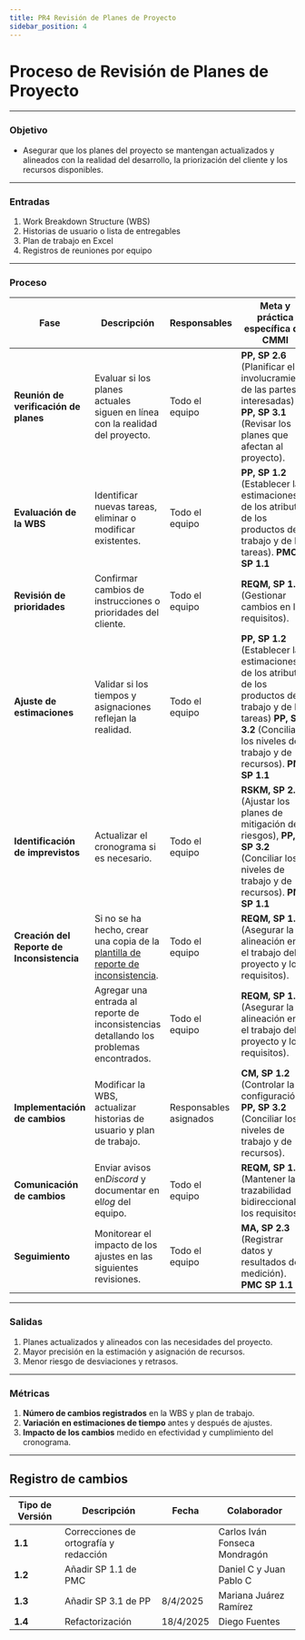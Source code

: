 ```yaml
---
title: PR4 Revisión de Planes de Proyecto
sidebar_position: 4
---
```


# Proceso de Revisión de Planes de Proyecto

---

### Objetivo

- Asegurar que los planes del proyecto se mantengan actualizados y alineados con la realidad del desarrollo, la priorización del cliente y los recursos disponibles.

---

### Entradas

1. Work Breakdown Structure (WBS)
2. Historias de usuario o lista de entregables
3. Plan de trabajo en Excel
4. Registros de reuniones por equipo

---

### Proceso

| Fase                                       | Descripción                                                                                                                                                                     | Responsables           | Meta y práctica específica del CMMI                                                                                                                                        |
| ------------------------------------------ | ------------------------------------------------------------------------------------------------------------------------------------------------------------------------------- | ---------------------- | -------------------------------------------------------------------------------------------------------------------------------------------------------------------------- |
| **Reunión de verificación de planes**      | Evaluar si los planes actuales siguen en línea con la realidad del proyecto.                                                                                                    | Todo el equipo         | **PP, SP 2.6** (Planificar el involucramiento de las partes interesadas) **PP, SP 3.1** (Revisar los planes que afectan al proyecto).                                                                                                 |
| **Evaluación de la WBS**                   | Identificar nuevas tareas, eliminar o modificar existentes.                                                                                                                     | Todo el equipo         | **PP, SP 1.2** (Establecer las estimaciones de los atributos de los productos de trabajo y de las tareas). **PMC SP 1.1**                                                                |
| **Revisión de prioridades**                | Confirmar cambios de instrucciones o prioridades del cliente.                                                                                                                   | Todo el equipo         | **REQM, SP 1.3** (Gestionar cambios en los requisitos).                                                                                                                    |
| **Ajuste de estimaciones**                 | Validar si los tiempos y asignaciones reflejan la realidad.                                                                                                                     | Todo el equipo         | **PP, SP 1.2** (Establecer las estimaciones de los atributos de los productos de trabajo y de las tareas) **PP, SP 3.2** (Conciliar los niveles de trabajo y de recursos). **PMC SP 1.1** |
| **Identificación de imprevistos**          | Actualizar el cronograma si es necesario.                                                                                                                                       | Todo el equipo         | **RSKM, SP 2.2** (Ajustar los planes de mitigación de riesgos), **PP, SP 3.2** (Conciliar los niveles de trabajo y de recursos). **PMC SP 1.1**                                           |
| **Creación del Reporte de Inconsistencia** | Si no se ha hecho, crear una copia de la [plantilla de reporte de inconsistencia](https://docs.google.com/document/d/1oFEtJ4wL4jAugo7VBqZViLJWfcgjDt24BJohPeyZFPA/edit?tab=t.0). | Todo el equipo         | **REQM, SP 1.5** (Asegurar la alineación entre el trabajo del proyecto y los requisitos).                                                                                   |
|                                            | Agregar una entrada al reporte de inconsistencias detallando los problemas encontrados.                                                                                         | Todo el equipo         | **REQM, SP 1.5** (Asegurar la alineación entre el trabajo del proyecto y los requisitos).                                                                                  |
| **Implementación de cambios**              | Modificar la WBS, actualizar historias de usuario y plan de trabajo.                                                                                                            | Responsables asignados | **CM, SP 1.2** (Controlar la configuración), **PP, SP 3.2** (Conciliar los niveles de trabajo y de recursos).                                                              |
| **Comunicación de cambios**                | Enviar avisos en*Discord* y documentar en el*log* del equipo.                                                                                                                   | Todo el equipo         | **REQM, SP 1.4** (Mantener la trazabilidad bidireccional de los requisitos).                                                                                               |
| **Seguimiento**                            | Monitorear el impacto de los ajustes en las siguientes revisiones.                                                                                                              | Todo el equipo         | **MA, SP 2.3** (Registrar datos y resultados de medición). **PMC SP 1.1**                                                                                                                 |

---

### Salidas

1. Planes actualizados y alineados con las necesidades del proyecto.
2. Mayor precisión en la estimación y asignación de recursos.
3. Menor riesgo de desviaciones y retrasos.

---

### Métricas

1. **Número de cambios registrados** en la WBS y plan de trabajo.
2. **Variación en estimaciones de tiempo** antes y después de ajustes.
3. **Impacto de los cambios** medido en efectividad y cumplimiento del cronograma.

---

## Registro de cambios

| **Tipo de Versión** | **Descripción**                               | **Fecha** | **Colaborador**                 |
| ------------------- | --------------------------------------------- | --------- | ------------------------------- |
| **1.1**             | Correcciones de ortografía y redacción   |   | Carlos Iván Fonseca Mondragón |
| **1.2**             | Añadir SP 1.1 de PMC | | Daniel C y Juan Pablo C |
| **1.3**             | Añadir SP 3.1 de PP | 8/4/2025  | Mariana Juárez Ramírez  |
| **1.4**             | Refactorización | 18/4/2025  | Diego Fuentes  |
